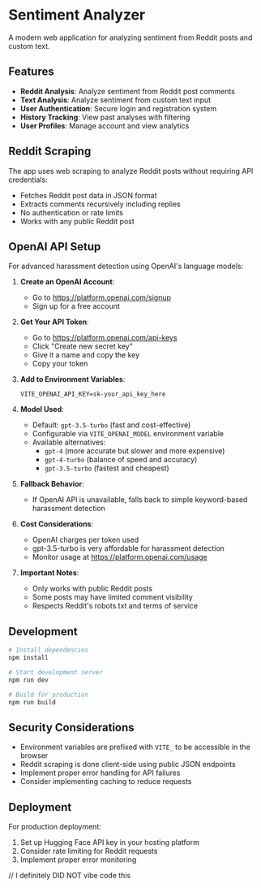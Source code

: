 # Sentiment Analyzer

A modern web application for analyzing sentiment from Reddit posts and custom text.

## Features

- **Reddit Analysis**: Analyze sentiment from Reddit post comments
- **Text Analysis**: Analyze sentiment from custom text input
- **User Authentication**: Secure login and registration system
- **History Tracking**: View past analyses with filtering
- **User Profiles**: Manage account and view analytics

## Reddit Scraping

The app uses web scraping to analyze Reddit posts without requiring API credentials:
- Fetches Reddit post data in JSON format
- Extracts comments recursively including replies
- No authentication or rate limits
- Works with any public Reddit post

## OpenAI API Setup

For advanced harassment detection using OpenAI's language models:

1. **Create an OpenAI Account**:
   - Go to https://platform.openai.com/signup
   - Sign up for a free account

2. **Get Your API Token**:
   - Go to https://platform.openai.com/api-keys
   - Click "Create new secret key"
   - Give it a name and copy the key
   - Copy your token

3. **Add to Environment Variables**:
   ```
   VITE_OPENAI_API_KEY=sk-your_api_key_here
   ```

4. **Model Used**:
   - Default: `gpt-3.5-turbo` (fast and cost-effective)
   - Configurable via `VITE_OPENAI_MODEL` environment variable
   - Available alternatives:
     - `gpt-4` (more accurate but slower and more expensive)
     - `gpt-4-turbo` (balance of speed and accuracy)
     - `gpt-3.5-turbo` (fastest and cheapest)

5. **Fallback Behavior**:
   - If OpenAI API is unavailable, falls back to simple keyword-based harassment detection

6. **Cost Considerations**:
   - OpenAI charges per token used
   - gpt-3.5-turbo is very affordable for harassment detection
   - Monitor usage at https://platform.openai.com/usage
4. **Important Notes**:
   - Only works with public Reddit posts
   - Some posts may have limited comment visibility
   - Respects Reddit's robots.txt and terms of service

## Development

```bash
# Install dependencies
npm install

# Start development server
npm run dev

# Build for production
npm run build
```

## Security Considerations

- Environment variables are prefixed with `VITE_` to be accessible in the browser
- Reddit scraping is done client-side using public JSON endpoints
- Implement proper error handling for API failures
- Consider implementing caching to reduce requests

## Deployment

For production deployment:
1. Set up Hugging Face API key in your hosting platform
2. Consider rate limiting for Reddit requests
3. Implement proper error monitoring




// I definitely DID NOT vibe code this
